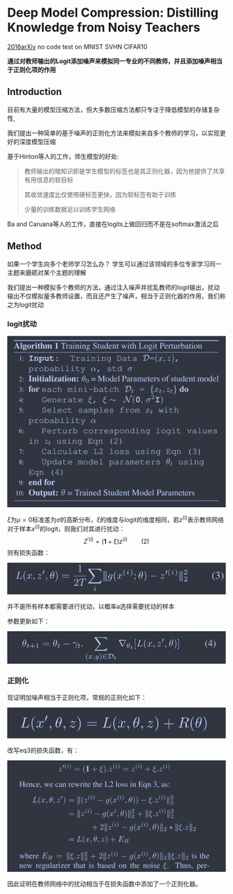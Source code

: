 # Deep Model Compression: Distilling Knowledge from Noisy Teachers
[2016arXiv](https://arxiv.org/abs/1610.09650)   no code	test on MNIST SVHN CIFAR10

**通过对教师输出的Logit添加噪声来模拟同一专业的不同教师，并且添加噪声相当于正则化项的作用**

## Introduction

目前有大量的模型压缩方法，但大多数压缩方法都只专注于降低模型的存储复杂性,

我们提出一种简单的基于噪声的正则化方法来模拟来自多个教师的学习，以实现更好的深度模型压缩

基于Hinton等人的工作，师生模型的好处:

> 教师输出的暗知识即是学生模型的标签也是其正则化器，因为他提供了共享有用信息的软目标
>
> 其收敛速度比仅使用硬标签更快，因为软标签有助于训练
>
> 少量的训练数据足以训练学生网络

Ba and Caruana等人的工作，直接在logits上做回归而不是在softmax激活之后



## Method

如果一个学生向多个老师学习怎么办？ 学生可以通过该领域的多位专家学习同一主题来磨砺对某个主题的理解

我们提出一种模拟多个教师的方法，通过注入噪声并扰乱教师的logit输出，扰动输出不仅模拟量多教师设置，而且还产生了噪声，相当于正则化器的作用，我们称之为logit扰动

### logit扰动

![image-20240313172811983](imgs/image-20240313172811983.png)

$\xi$为$\mu=0$标准差为$\sigma$的高斯分布，$\xi$的维度与logit的维度相同，若$z^{(i)}$表示教师网络对于样本$x^{(i)}$的logit，则我们对其进行扰动：
$$
Z^{'(i)}=(\pmb1+\xi)z^{(i)}\qquad(2)
$$
则有损失函数：

![image-20240313172704347](imgs/image-20240313172704347.png)

并不是所有样本都需要进行扰动，以概率a选择需要扰动的样本

参数更新如下：

![image-20240313172801542](imgs/image-20240313172801542.png)

### 正则化

现证明加噪声相当于正则化项，常规的正则化如下：

![image-20240313173431899](imgs/image-20240313173431899.png)

改写eq3的损失函数，有：

![image-20240313173603931](imgs/image-20240313173603931.png)

因此证明在教师网络中的扰动相当于在损失函数中添加了一个正则化器。
